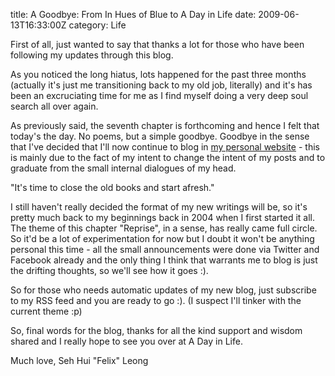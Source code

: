 title: A Goodbye: From In Hues of Blue to A Day in Life
date: 2009-06-13T16:33:00Z
category: Life

First of all, just wanted to say that thanks a lot for those who have been following my updates through this blog.

As you noticed the long hiatus, lots happened for the past three months (actually it's just me transitioning back to my old job, literally) and it's has been an excruciating time for me as I find myself doing a very deep soul search all over again.

As previously said, the seventh chapter is forthcoming and hence I felt that today's the day. No poems, but a simple goodbye. Goodbye in the sense that I've decided that I'll now continue to blog in [my personal website](http://felixleong.com/) - this is mainly due to the fact of my intent to change the intent of my posts and to graduate from the small internal dialogues of my head.

"It's time to close the old books and start afresh."

I still haven't really decided the format of my new writings will be, so it's pretty much back to my beginnings back in 2004 when I first started it all. The theme of this chapter "Reprise", in a sense, has really came full circle. So it'd be a lot of experimentation for now but I doubt it won't be anything personal this time - all the small announcements were done via Twitter and Facebook already and the only thing I think that warrants me to blog is just the drifting thoughts, so we'll see how it goes :).

So for those who needs automatic updates of my new blog, just subscribe to my RSS feed and you are ready to go :). (I suspect I'll tinker with the current theme :p)

So, final words for the blog, thanks for all the kind support and wisdom shared and I really hope to see you over at A Day in Life.


Much love,
Seh Hui "Felix" Leong

